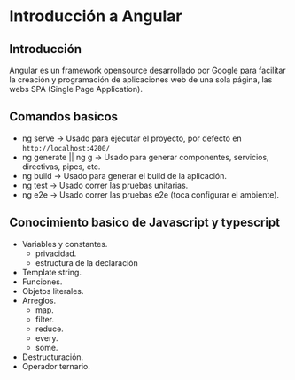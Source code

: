 # Introducción a Angular

## Introducción

Angular es un framework opensource desarrollado por Google para facilitar la creación y programación de aplicaciones web de una sola página, las webs SPA (Single Page Application).

## Comandos basicos

- ng serve -> Usado para ejecutar el proyecto, por defecto en `http://localhost:4200/`
- ng generate || ng g -> Usado para generar componentes, servicios, directivas, pipes, etc.
- ng build -> Usado para generar el build de la aplicación.
- ng test -> Usado correr las pruebas unitarias.
- ng e2e -> Usado correr las pruebas e2e (toca configurar el ambiente).

## Conocimiento basico de Javascript y typescript

- Variables y constantes.
  - privacidad.
  - estructura de la declaración
- Template string.
- Funciones.
- Objetos literales.
- Arreglos.
  - map.
  - filter.
  - reduce.
  - every.
  - some.
- Destructuración.
- Operador ternario.

